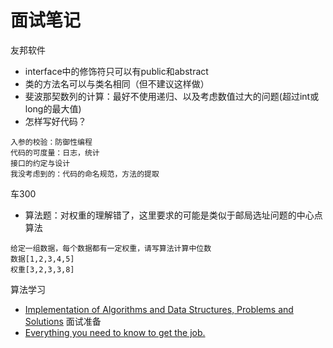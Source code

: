 # 面试笔记
友邦软件
- interface中的修饰符只可以有public和abstract
- 类的方法名可以与类名相同（但不建议这样做）
- 斐波那契数列的计算：最好不使用递归、以及考虑数值过大的问题(超过int或long的最大值)
- 怎样写好代码？
```
入参的校验：防御性编程
代码的可度量：日志，统计
接口的约定与设计
我没考虑到的：代码的命名规范，方法的提取
```


车300
- 算法题：对权重的理解错了，这里要求的可能是类似于邮局选址问题的中心点算法
```
给定一组数据，每个数据都有一定权重，请写算法计算中位数 
数据[1,2,3,4,5]  
权重[3,2,3,3,8] 
```

算法学习
- [Implementation of Algorithms and Data Structures, Problems and Solutions](https://github.com/sherxon/AlgoDS)
面试准备
- [Everything you need to know to get the job.](https://github.com/kdn251/interviews)